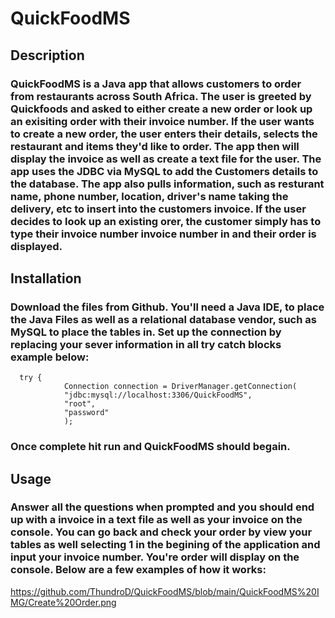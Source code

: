 # QuickFoodMS
## Description

### QuickFoodMS is a Java app that allows customers to order from restaurants across South Africa. The user is greeted by Quickfoods and asked to either create a new order or look up an exisiting order with their invoice number. If the user wants to create a new order, the user enters their details, selects the restaurant and items they'd like to order. The app then will display the invoice as well as create a text file for the user. The app uses the JDBC via MySQL to add the Customers details to the database. The app also pulls information, such as resturant name, phone number, location, driver's name taking the delivery, etc to insert into the customers invoice. If the user decides to look up an existing orer, the customer simply has to type their invoice number invoice number in and their order is displayed.

## Installation
### Download the files from Github. You'll need a Java IDE, to place the Java Files as well as a relational database vendor, such as MySQL to place the tables in. Set up the connection by replacing your sever information in all try catch blocks example below:
```
  try {
			Connection connection = DriverManager.getConnection(
			"jdbc:mysql://localhost:3306/QuickFoodMS",
			"root",
			"password"
			);
```
### Once complete hit run and QuickFoodMS should begain.

## Usage
### Answer all the questions when prompted and you should end up with a invoice in a text file as well as your invoice on the console. You can go back and check your order by view your tables as well selecting 1 in the begining of the application and input your invoice number. You're order will display on the console. Below are a few examples of how it works:
https://github.com/ThundroD/QuickFoodMS/blob/main/QuickFoodMS%20IMG/Create%20Order.png

